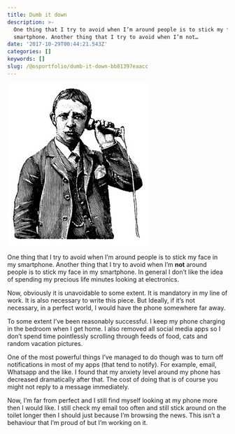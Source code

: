 ```yaml
---
title: Dumb it down
description: >-
  One thing that I try to avoid when I’m around people is to stick my face in my
  smartphone. Another thing that I try to avoid when I’m not…
date: '2017-10-29T00:44:21.543Z'
categories: []
keywords: []
slug: /@osportfolio/dumb-it-down-bb81397eaacc
---
```


![](img/1__EZ__4abN0itO2Od__03m8UsA.jpeg)

One thing that I try to avoid when I’m around people is to stick my face in my smartphone. Another thing that I try to avoid when I’m **not** around people is to stick my face in my smartphone. In general I don’t like the idea of spending my precious life minutes looking at electronics.

Now, obviously it is unavoidable to some extent. It is mandatory in my line of work. It is also necessary to write this piece. But Ideally, if it’s not necessary, in a perfect world, I would have the phone somewhere far away.

To some extent I’ve been reasonably successful. I keep my phone charging in the bedroom when I get home. I also removed all social media apps so I don’t spend time pointlessly scrolling through feeds of food, cats and random vacation pictures.

One of the most powerful things I’ve managed to do though was to turn off notifications in most of my apps (that tend to notify). For example, email, Whatsapp and the like. I found that my anxiety level around my phone has decreased dramatically after that. The cost of doing that is of course you might not reply to a message immediately.

Now, I’m far from perfect and I still find myself looking at my phone more then I would like. I still check my email too often and still stick around on the toilet longer then I should just because I’m browsing the news. This isn’t a behaviour that I’m proud of but I’m working on it.